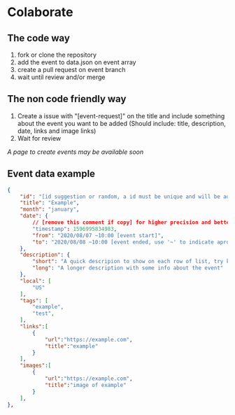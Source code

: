 # Colaborate

## The code way
1. fork or clone the repository
2. add the event to data.json on event array
3. create a pull request on event branch
4. wait until review and/or merge

## The non code friendly way
1. Create a issue with "[event-request]" on the title and include something about the event you want to be added (Should include: title, description, date, links and image links)
2. Wait for review

_A page to create events may be available soon_



## Event data example

```json
{
    "id": "[id suggestion or random, a id must be unique and will be added at merge]",
    "title": "Example",
    "month": "january",
    "date": {
        // [remove this comment if copy] for higher precision and better date presentation, timestamp is required, you can get the current timestamp by opening browser console on page/element inspector (ctrl+shift+i, F12...) and using the command: Date.now() on console tab
        "timestamp": 1596995834983,
        "from": "2020/08/07 ~10:00 [event start]",
        "to": "2020/08/08 ~10:00 [event ended, use '~' to indicate aproximated]"
    },
    "description": {
        "short": "A quick descripion to show on each row of list, try keep under 100 chars",
        "long": "A longer description with some info about the event"
    },
    "local": [
        "US"
    ],
    "tags": [
        "example",
        "test",
    ],
    "links":[
        {
            "url":"https://example.com",
            "title":"example"
        }
    ],
    "images":[
        {
            "url":"https://example.com",
            "title":"image of example"
        }
    ],
},
```